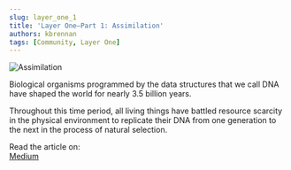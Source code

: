 ```yaml
---
slug: layer_one_1
title: 'Layer One—Part 1: Assimilation'
authors: kbrennan
tags: [Community, Layer One]
---
```


![Assimilation](https://cdn.substack.com/image/fetch/w_1456,c_limit,f_auto,q_auto:good,fl_progressive:steep/https%3A%2F%2Fbucketeer-e05bbc84-baa3-437e-9518-adb32be77984.s3.amazonaws.com%2Fpublic%2Fimages%2F902fa1ea-6e2e-44aa-82b3-1bf4d2d7ef37_1920x1080.jpeg)

Biological organisms programmed by the data structures that we call DNA have shaped the world for nearly 3.5 billion years.

Throughout this time period, all living things have battled resource scarcity in the physical environment to replicate their DNA from one generation to the next in the process of natural selection.

Read the article on:  
[Medium](https://iologica.substack.com/p/assimilation)
